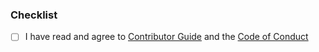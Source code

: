 ### Checklist
* [ ] I have read and agree to [Contributor Guide](../CONTRIBUTING.md) and the [Code of Conduct](../CODE_OF_CONDUCT.md)

<!--
Add any improvements to the branch as new commits, to make it easier for reviewers to follow the progress. All commits will be squashed to a single commit once the PR is merged into `main`.
-->
